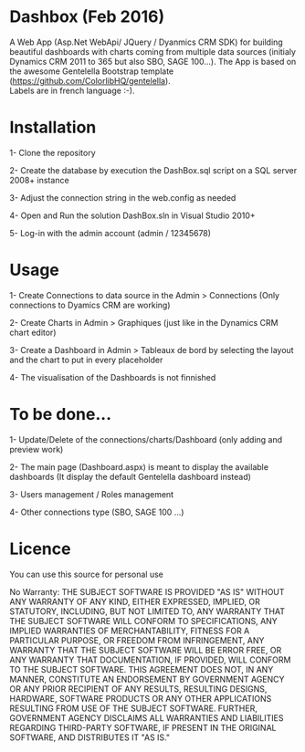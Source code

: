 # Dashbox (Feb 2016)

A Web App (Asp.Net WebApi/ JQuery / Dyanmics CRM SDK) for building beautiful dashboards with charts coming from multiple data sources (initialy Dynamics CRM 2011 to 365 but also SBO, SAGE 100...). The App is based on the awesome Gentelella Bootstrap template (https://github.com/ColorlibHQ/gentelella).  
Labels are in french language :-).


# Installation

1- Clone the repository

2- Create the database by execution the DashBox.sql script on a SQL server 2008+ instance

3- Adjust the connection string in the web.config as needed

4- Open and Run the solution DashBox.sln in Visual Studio 2010+

5- Log-in with the admin account (admin / 12345678)


# Usage

1- Create Connections to data source in the Admin > Connections (Only connections to Dyamics CRM are working)

2- Create Charts in Admin > Graphiques (just like in the Dynamics CRM chart editor)

3- Create a Dashboard in Admin > Tableaux de bord by selecting the layout and the chart to put in every placeholder

4- The visualisation of the Dashboards is not finnished

# To be done...

1- Update/Delete of the connections/charts/Dashboard (only adding and preview work)

2- The main page (Dashboard.aspx) is meant to display the available dashboards (It display the default Gentelella dashboard instead)

3- Users management / Roles management

4- Other connections type (SBO, SAGE 100 ...)

# Licence

You can use this source for personal use

No Warranty: THE SUBJECT SOFTWARE IS PROVIDED "AS IS" WITHOUT ANY WARRANTY OF
ANY KIND, EITHER EXPRESSED, IMPLIED, OR STATUTORY, INCLUDING, BUT NOT LIMITED
TO, ANY WARRANTY THAT THE SUBJECT SOFTWARE WILL CONFORM TO SPECIFICATIONS,
ANY IMPLIED WARRANTIES OF MERCHANTABILITY, FITNESS FOR A PARTICULAR PURPOSE,
OR FREEDOM FROM INFRINGEMENT, ANY WARRANTY THAT THE SUBJECT SOFTWARE WILL BE
ERROR FREE, OR ANY WARRANTY THAT DOCUMENTATION, IF PROVIDED, WILL CONFORM TO
THE SUBJECT SOFTWARE. THIS AGREEMENT DOES NOT, IN ANY MANNER, CONSTITUTE AN
ENDORSEMENT BY GOVERNMENT AGENCY OR ANY PRIOR RECIPIENT OF ANY RESULTS,
RESULTING DESIGNS, HARDWARE, SOFTWARE PRODUCTS OR ANY OTHER APPLICATIONS
RESULTING FROM USE OF THE SUBJECT SOFTWARE.  FURTHER, GOVERNMENT AGENCY
DISCLAIMS ALL WARRANTIES AND LIABILITIES REGARDING THIRD-PARTY SOFTWARE,
IF PRESENT IN THE ORIGINAL SOFTWARE, AND DISTRIBUTES IT "AS IS."
